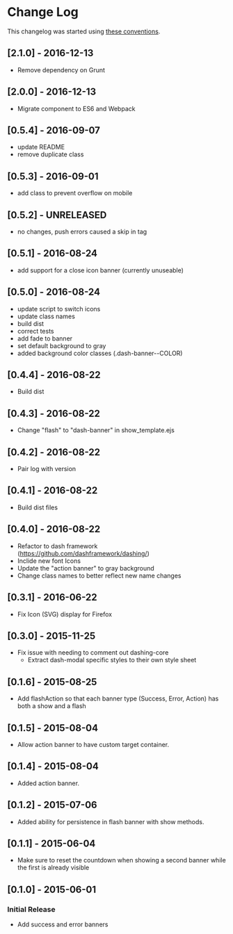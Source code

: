 # Change Log

This changelog was started using [these conventions](http://keepachangelog.com/).

## [2.1.0] - 2016-12-13

 * Remove dependency on Grunt

## [2.0.0] - 2016-12-13

 * Migrate component to ES6 and Webpack

## [0.5.4] - 2016-09-07
 * update README
 * remove duplicate class

## [0.5.3] - 2016-09-01
 * add class to prevent overflow on mobile

## [0.5.2] - UNRELEASED
 * no changes, push errors caused a skip in tag

## [0.5.1] - 2016-08-24
 * add support for a close icon banner (currently unuseable)

## [0.5.0] - 2016-08-24

 * update script to switch icons
 * update class names
 * build dist
 * correct tests
 * add fade to banner
 * set default background to gray
 * added background color classes (.dash-banner--COLOR)

## [0.4.4] - 2016-08-22

 * Build dist

## [0.4.3] - 2016-08-22

 * Change "flash" to "dash-banner" in show_template.ejs

## [0.4.2] - 2016-08-22

 * Pair log with version

## [0.4.1] - 2016-08-22

 * Build dist files

## [0.4.0] - 2016-08-22

 * Refactor to dash framework (https://github.com/dashframework/dashing/)
 * Inclide new font Icons
 * Update the "action banner" to gray background
 * Change class names to better reflect new name changes

## [0.3.1] - 2016-06-22

 * Fix Icon (SVG) display for Firefox

## [0.3.0] - 2015-11-25

 * Fix issue with needing to comment out dashing-core
     * Extract dash-modal specific styles to their own style sheet

## [0.1.6] - 2015-08-25

 * Add flashAction so that each banner type (Success, Error, Action) has both a show and a flash

## [0.1.5] - 2015-08-04

 * Allow action banner to have custom target container.

## [0.1.4] - 2015-08-04

 * Added action banner.

## [0.1.2] - 2015-07-06

 * Added ability for persistence in flash banner with show methods.

## [0.1.1] - 2015-06-04

 * Make sure to reset the countdown when showing a second banner while the first is already visible

## [0.1.0] - 2015-06-01

### Initial Release

 * Add success and error banners
